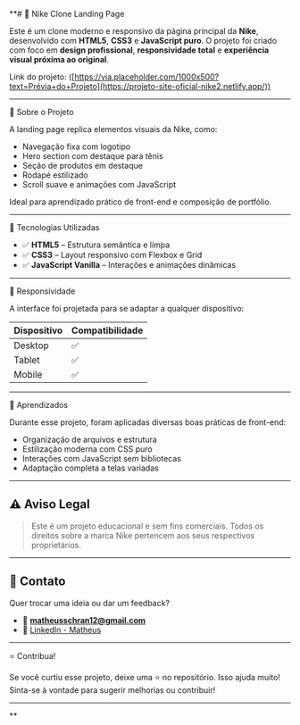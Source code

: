 **# 👟 Nike Clone Landing Page

Este é um clone moderno e responsivo da página principal da **Nike**, desenvolvido com **HTML5**, **CSS3** e **JavaScript puro**. O projeto foi criado com foco em **design profissional**, **responsividade total** e **experiência visual próxima ao original**.

Link do projeto: ([https://via.placeholder.com/1000x500?text=Prévia+do+Projeto](https://projeto-site-oficial-nike2.netlify.app/))

---

📌 Sobre o Projeto

A landing page replica elementos visuais da Nike, como:

- Navegação fixa com logotipo
- Hero section com destaque para tênis
- Seção de produtos em destaque
- Rodapé estilizado
- Scroll suave e animações com JavaScript

Ideal para aprendizado prático de front-end e composição de portfólio.

---

🚀 Tecnologias Utilizadas

- ✅ **HTML5** – Estrutura semântica e limpa
- ✅ **CSS3** – Layout responsivo com Flexbox e Grid
- ✅ **JavaScript Vanilla** – Interações e animações dinâmicas

---

📱 Responsividade

A interface foi projetada para se adaptar a qualquer dispositivo:

| Dispositivo | Compatibilidade |
|-------------|-----------------|
| Desktop     | ✅              |
| Tablet      | ✅              |
| Mobile      | ✅              |

---

🧠 Aprendizados

Durante esse projeto, foram aplicadas diversas boas práticas de front-end:

- Organização de arquivos e estrutura
- Estilização moderna com CSS puro
- Interações com JavaScript sem bibliotecas
- Adaptação completa a telas variadas

---

## ⚠️ Aviso Legal

> Este é um projeto educacional e sem fins comerciais. Todos os direitos sobre a marca Nike pertencem aos seus respectivos proprietários.

---

## 💬 Contato

Quer trocar uma ideia ou dar um feedback?

- 📧 **matheusschran12@gmail.com**
- 💼 [LinkedIn - Matheus](https://www.linkedin.com/in/matheus-schran12/)

---

⭐ Contribua!

Se você curtiu esse projeto, deixe uma ⭐ no repositório. Isso ajuda muito!  
Sinta-se à vontade para sugerir melhorias ou contribuir!

---

**
